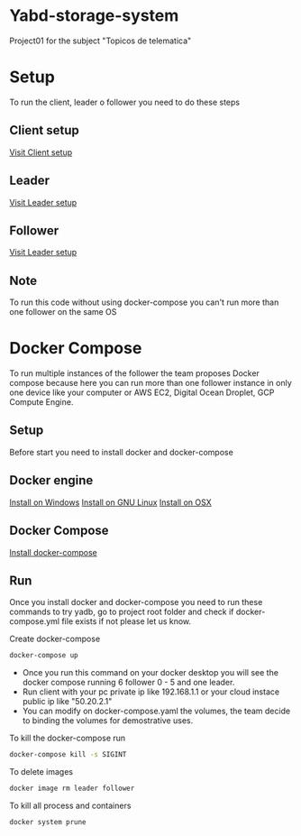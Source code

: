 # Yabd-storage-system

Project01 for the subject "Topicos de telematica"

# Setup

To run the client, leader o follower you need to do these steps

## Client setup

[Visit Client setup](https://github.com/jdmejiav/yabd-storage-system/blob/541dd72f10278edcc648a803f77b23e707ee39b1/client/README.md)

## Leader

[Visit Leader setup](https://github.com/jdmejiav/yabd-storage-system/blob/541dd72f10278edcc648a803f77b23e707ee39b1/leader/README.md)

## Follower

[Visit Leader setup](https://github.com/jdmejiav/yabd-storage-system/blob/541dd72f10278edcc648a803f77b23e707ee39b1/follower/README.md)

## Note

To run this code without using docker-compose you can't run more than one follower on the same OS

# Docker Compose

To run multiple instances of the follower the team proposes Docker compose because here you can run more than one follower instance in only one device like your computer or AWS EC2, Digital Ocean Droplet, GCP Compute Engine.

## Setup

Before start you need to install docker and docker-compose

## Docker engine
[Install on Windows](https://docs.docker.com/desktop/windows/install/)
[Install on GNU Linux](https://docs.docker.com/engine/install/)
[Install on OSX](https://docs.docker.com/desktop/mac/install/)

## Docker Compose

[Install docker-compose](https://docs.docker.com/compose/install/)

## Run 

Once you install docker and docker-compose you need to run these commands to try yadb, go to project root folder and check if docker-compose.yml file exists if not please let us know.

Create docker-compose

```bash
docker-compose up
```

* Once you run this command on your docker desktop you will see the docker compose running 6 follower 0 - 5 and one leader.
* Run client with your pc private ip like 192.168.1.1 or your cloud instace public ip like "50.20.2.1"
* You can modify on docker-compose.yaml the volumes, the team decide to binding the volumes for demostrative uses.

To kill the docker-compose run

```bash
docker-compose kill -s SIGINT
```
To delete images

```bash
docker image rm leader follower
```

To kill all process and containers

```bash
docker system prune
```
